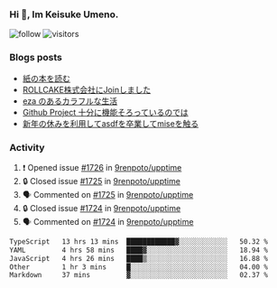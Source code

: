 ### Hi 👋, Im Keisuke Umeno.

<!--
**9renpoto/9renpoto** is a ✨ _special_ ✨ repository because its `README.md` (this file) appears on your GitHub profile.

Here are some ideas to get you started:

- 🔭 I’m currently working on ...
- 🌱 I’m currently learning ...
- 👯 I’m looking to collaborate on ...
- 🤔 I’m looking for help with ...
- 💬 Ask me about ...
- 📫 How to reach me: ...
- 😄 Pronouns: ...
- ⚡ Fun fact: ...
-->

![follow](https://img.shields.io/github/followers/9renpoto?label=Follow&style=social)
![visitors](https://komarev.com/ghpvc/?username=9renpoto&label=Profile%20views&color=0e75b6&style=flat)

### Blogs posts

<!-- BLOG-POST-LIST:START -->
- [紙の本を読む](https://9renpoto.win/entry/2024/02/25/reading-papar-book)
- [ROLLCAKE株式会社にJoinしました](https://9renpoto.win/entry/2024/02/11/join)
- [eza のあるカラフルな生活](https://9renpoto.win/entry/2024/02/01/eza)
- [Github Project 十分に機能そろっているのでは](https://9renpoto.win/entry/2024/01/14/gh-projects)
- [新年の休みを利用してasdfを卒業してmiseを触る](https://9renpoto.win/entry/2024/01/07/mise)
<!-- BLOG-POST-LIST:END -->

### Activity

<!--START_SECTION:activity-->
1. ❗ Opened issue [#1726](https://github.com/9renpoto/upptime/issues/1726) in [9renpoto/upptime](https://github.com/9renpoto/upptime)
2. 🔒 Closed issue [#1725](https://github.com/9renpoto/upptime/issues/1725) in [9renpoto/upptime](https://github.com/9renpoto/upptime)
3. 🗣 Commented on [#1725](https://github.com/9renpoto/upptime/issues/1725#issuecomment-1993721969) in [9renpoto/upptime](https://github.com/9renpoto/upptime)
4. 🔒 Closed issue [#1724](https://github.com/9renpoto/upptime/issues/1724) in [9renpoto/upptime](https://github.com/9renpoto/upptime)
5. 🗣 Commented on [#1724](https://github.com/9renpoto/upptime/issues/1724#issuecomment-1993712429) in [9renpoto/upptime](https://github.com/9renpoto/upptime)
<!--END_SECTION:activity-->

<!--START_SECTION:waka-->

```txt
TypeScript   13 hrs 13 mins  ████████████▓░░░░░░░░░░░░   50.32 %
YAML         4 hrs 58 mins   ████▓░░░░░░░░░░░░░░░░░░░░   18.94 %
JavaScript   4 hrs 26 mins   ████▒░░░░░░░░░░░░░░░░░░░░   16.88 %
Other        1 hr 3 mins     █░░░░░░░░░░░░░░░░░░░░░░░░   04.00 %
Markdown     37 mins         ▓░░░░░░░░░░░░░░░░░░░░░░░░   02.37 %
```

<!--END_SECTION:waka-->
